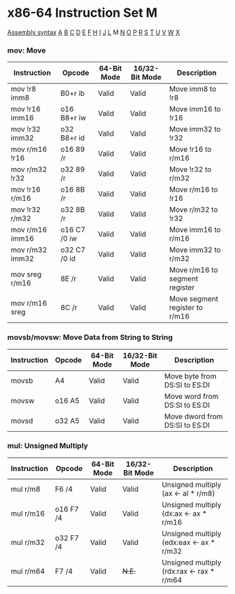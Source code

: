 x86-64 Instruction Set M
========================

[Assembly syntax](AssemblyX64.md)
[A](AssemblyX64A.md) [B](AssemblyX64B.md) [C](AssemblyX64C.md)
[D](AssemblyX64D.md) [E](AssemblyX64E.md) [F](AssemblyX64F.md)
[H](AssemblyX64H.md) [I](AssemblyX64I.md) [J](AssemblyX64J.md)
[L](AssemblyX64L.md) M [N](AssemblyX64N.md)
[O](AssemblyX64O.md) [P](AssemblyX64P.md) [R](AssemblyX64R.md)
[S](AssemblyX64S.md) [T](AssemblyX64T.md) [U](AssemblyX64U.md)
[V](AssemblyX64V.md) [W](AssemblyX64W.md) [X](AssemblyX64X.md)

### mov: Move

| Instruction     | Opcode       | 64-Bit Mode | 16/32-Bit Mode | Description                    |
| --------------- | ------------ | ----------- | -------------- | ------------------------------ |
| mov !r8 imm8    | B0+r ib      | Valid       | Valid          | Move imm8 to !r8               |
| mov !r16 imm16  | o16 B8+r iw  | Valid       | Valid          | Move imm16 to !r16             |
| mov !r32 imm32  | o32 B8+r id  | Valid       | Valid          | Move imm32 to !r32             |
| mov r/m16 !r16  | o16 89 /r    | Valid       | Valid          | Move !r16 to r/m16             |
| mov r/m32 !r32  | o32 89 /r    | Valid       | Valid          | Move !r32 to r/m32             |
| mov !r16 r/m16  | o16 8B /r    | Valid       | Valid          | Move r/m16 to !r16             |
| mov !r32 r/m32  | o32 8B /r    | Valid       | Valid          | Move r/m32 to !r32             |
| mov r/m16 imm16 | o16 C7 /0 iw | Valid       | Valid          | Move imm16 to r/m16            |
| mov r/m32 imm32 | o32 C7 /0 id | Valid       | Valid          | Move imm32 to r/m32            |
| mov sreg r/m16  | 8E /r        | Valid       | Valid          | Move r/m16 to segment register |
| mov r/m16 sreg  | 8C /r        | Valid       | Valid          | Move segment register to r/m16 |

### movsb/movsw: Move Data from String to String

| Instruction | Opcode | 64-Bit Mode | 16/32-Bit Mode | Description                    |
| ----------- | ------ | ----------- | -------------- | ------------------------------ |
| movsb       | A4     | Valid       | Valid          | Move byte from DS:SI to ES:DI  |
| movsw       | o16 A5 | Valid       | Valid          | Move word from DS:SI to ES:DI  |
| movsd       | o32 A5 | Valid       | Valid          | Move dword from DS:SI to ES:DI |

### mul: Unsigned Multiply

| Instruction | Opcode     | 64-Bit Mode | 16/32-Bit Mode | Description                               |
| ----------- | ---------- | ----------- | -------------- |------------------------------------------ |
| mul r/m8    | F6 /4      | Valid       | Valid          | Unsigned multiply (ax <- al * r/m8)       |
| mul r/m16   | o16 F7 /4  | Valid       | Valid          | Unsigned multiply (dx:ax <- ax * r/m16    |
| mul r/m32   | o32 F7 /4  | Valid       | Valid          | Unsigned multiply (edx:eax <- ax * r/m32  |
| mul r/m64   | F7 /4      | Valid       | ~~N.E.~~       | Unsigned multiply (rdx:rax <- rax * r/m64 |
